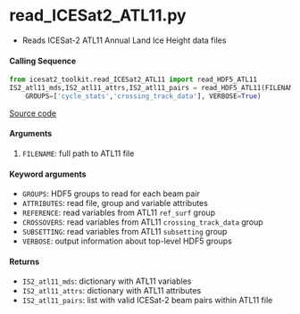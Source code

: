 read_ICESat2_ATL11.py
=====================

 - Reads ICESat-2 ATL11 Annual Land Ice Height data files

#### Calling Sequence
```python
from icesat2_toolkit.read_ICESat2_ATL11 import read_HDF5_ATL11
IS2_atl11_mds,IS2_atl11_attrs,IS2_atl11_pairs = read_HDF5_ATL11(FILENAME,
    GROUPS=['cycle_stats','crossing_track_data'], VERBOSE=True)
```
[Source code](https://github.com/tsutterley/read-ICESat-2/blob/main/icesat2_toolkit/read_ICESat2_ATL11.py)

#### Arguments
 1. `FILENAME`: full path to ATL11 file

#### Keyword arguments
 - `GROUPS`: HDF5 groups to read for each beam pair
 - `ATTRIBUTES`: read file, group and variable attributes
 - `REFERENCE`: read variables from ATL11 `ref_surf` group
 - `CROSSOVERS`: read variables from ATL11 `crossing_track_data` group
 - `SUBSETTING`: read variables from ATL11 `subsetting` group
 - `VERBOSE`: output information about top-level HDF5 groups

#### Returns
 - `IS2_atl11_mds`: dictionary with ATL11 variables
 - `IS2_atl11_attrs`: dictionary with ATL11 attributes
 - `IS2_atl11_pairs`: list with valid ICESat-2 beam pairs within ATL11 file
